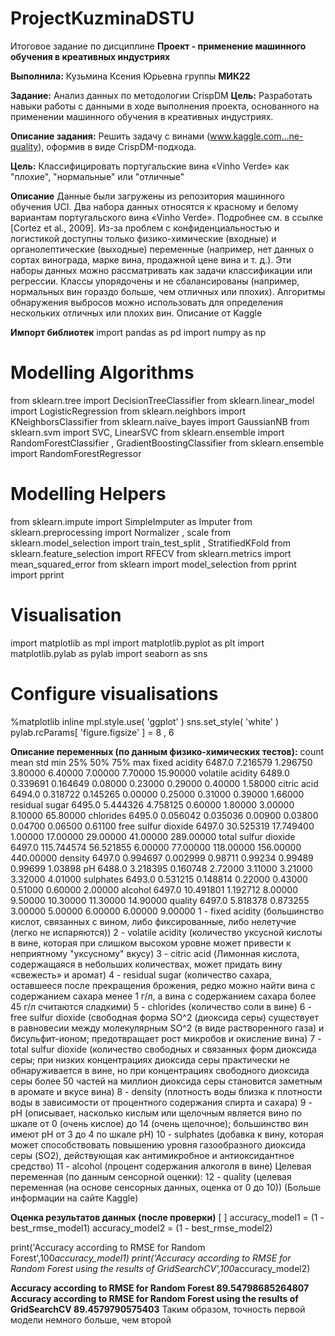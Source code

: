 # ProjectKuzminaDSTU
Итоговое задание по дисциплине **Проект - применение машинного обучения в креативных индустриях**

**Выполнила:** Кузьмина Ксения Юрьевна группы **МИК22**

**Задание:** Анализ данных по методологии CrispDM
**Цель:** Разработать навыки работы с данными в ходе выполнения проекта, основанного на применении машинного обучения в креативных индустриях.


**Описание задания:** Решить задачу с винами (www.kaggle.com...ne-quality), оформив в виде CrispDM-подхода.

**Цель:** Классифицировать португальские вина «Vinho Verde» как "плохие", "нормальные" или "отличные"

**Описание**
Данные были загружены из репозитория машинного обучения UCI.
Два набора данных относятся к красному и белому вариантам португальского вина «Vinho Verde». Подробнее см. в ссылке [Cortez et al., 2009]. Из-за проблем с конфиденциальностью и логистикой доступны только физико-химические (входные) и органолептические (выходные) переменные (например, нет данных о сортах винограда, марке вина, продажной цене вина и т. д.).
Эти наборы данных можно рассматривать как задачи классификации или регрессии. Классы упорядочены и не сбалансированы (например, нормальных вин гораздо больше, чем отличных или плохих). Алгоритмы обнаружения выбросов можно использовать для определения нескольких отличных или плохих вин.
Описание от Kaggle

**Импорт библиотек**
import pandas as pd
import numpy as np

# Modelling Algorithms
from sklearn.tree import DecisionTreeClassifier
from sklearn.linear_model import LogisticRegression
from sklearn.neighbors import KNeighborsClassifier
from sklearn.naive_bayes import GaussianNB
from sklearn.svm import SVC, LinearSVC
from sklearn.ensemble import RandomForestClassifier , GradientBoostingClassifier
from sklearn.ensemble import RandomForestRegressor

# Modelling Helpers
from sklearn.impute import SimpleImputer as Imputer
from sklearn.preprocessing import  Normalizer , scale
from sklearn.model_selection import train_test_split , StratifiedKFold
from sklearn.feature_selection import RFECV
from sklearn.metrics import mean_squared_error
from sklearn import model_selection
from pprint import pprint

# Visualisation
import matplotlib as mpl
import matplotlib.pyplot as plt
import matplotlib.pylab as pylab
import seaborn as sns

# Configure visualisations
%matplotlib inline
mpl.style.use( 'ggplot' )
sns.set_style( 'white' )
pylab.rcParams[ 'figure.figsize' ] = 8 , 6


**Описание переменных (по данным физико-химических тестов):**
	count	mean	std	min	25%	50%	75%	max
fixed acidity	6487.0	7.216579	1.296750	3.80000	6.40000	7.00000	7.70000	15.90000
volatile acidity	6489.0	0.339691	0.164649	0.08000	0.23000	0.29000	0.40000	1.58000
citric acid	6494.0	0.318722	0.145265	0.00000	0.25000	0.31000	0.39000	1.66000
residual sugar	6495.0	5.444326	4.758125	0.60000	1.80000	3.00000	8.10000	65.80000
chlorides	6495.0	0.056042	0.035036	0.00900	0.03800	0.04700	0.06500	0.61100
free sulfur dioxide	6497.0	30.525319	17.749400	1.00000	17.00000	29.00000	41.00000	289.00000
total sulfur dioxide	6497.0	115.744574	56.521855	6.00000	77.00000	118.00000	156.00000	440.00000
density	6497.0	0.994697	0.002999	0.98711	0.99234	0.99489	0.99699	1.03898
pH	6488.0	3.218395	0.160748	2.72000	3.11000	3.21000	3.32000	4.01000
sulphates	6493.0	0.531215	0.148814	0.22000	0.43000	0.51000	0.60000	2.00000
alcohol	6497.0	10.491801	1.192712	8.00000	9.50000	10.30000	11.30000	14.90000
quality	6497.0	5.818378	0.873255	3.00000	5.00000	6.00000	6.00000	9.00000
1 - fixed acidity (большинство кислот, связанных с вином, либо фиксированные, либо нелетучие (легко не испаряются))
2 - volatile acidity (количество уксусной кислоты в вине, которая при слишком высоком уровне может привести к неприятному "уксусному" вкусу)
3 - citric acid (Лимонная кислота, содержащаяся в небольших количествах, может придать вину «свежесть» и аромат)
4 - residual sugar (количество сахара, оставшееся после прекращения брожения, редко можно найти вина с содержанием сахара менее 1 г/л, а вина с содержанием сахара более 45 г/л считаются сладкими)
5 - chlorides (количество соли в вине)
6 - free sulfur dioxide (свободная форма SO^2 (диоксида серы) существует в равновесии между молекулярным SO^2 (в виде растворенного газа) и бисульфит-ионом; предотвращает рост микробов и окисление вина)
7 - total sulfur dioxide (количество свободных и связанных форм диоксида серы; при низких концентрациях диоксида серы практически не обнаруживается в вине, но при концентрациях свободного диоксида серы более 50 частей на миллион диоксида серы становится заметным в аромате и вкусе вина)
8 - density (плотность воды близка к плотности воды в зависимости от процентного содержания спирта и сахара)
9 - pH (описывает, насколько кислым или щелочным является вино по шкале от 0 (очень кислое) до 14 (очень щелочное); большинство вин имеют рН от 3 до 4 по шкале pH)
10 - sulphates (добавка к вину, которая может способствовать повышению уровня газообразного диоксида серы (SO2), действующая как антимикробное и антиоксидантное средство)
11 - alcohol (процент содержания алкоголя в вине) Целевая переменная (по данным сенсорной оценки): 12 - quality (целевая переменная (на основе сенсорных данных, оценка от 0 до 10))
(Больше информации на сайте Kaggle)

**Оценка результатов данных (после проверки)**
[ ]
accuracy_model1 = (1 - best_rmse_model1)
accuracy_model2 = (1 - best_rmse_model2)

print('Accuracy according to RMSE for Random Forest',100*accuracy_model1)
print('Accuracy according to RMSE for Random Forest using the results of GridSearchCV',100*accuracy_model2)

**Accuracy according to RMSE for Random Forest 89.54798685264807
Accuracy according to RMSE for Random Forest using the results of GridSearchCV 89.4579790575403**
Таким образом, точность первой модели немного больше, чем второй
